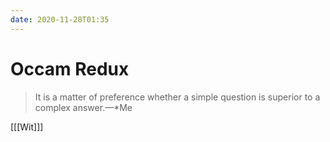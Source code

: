 ```yaml
---
date: 2020-11-28T01:35
---
```


# Occam Redux

> It is a matter of preference whether a simple question is superior to a complex answer.&mdash;*Me

[[[Wit]]]
